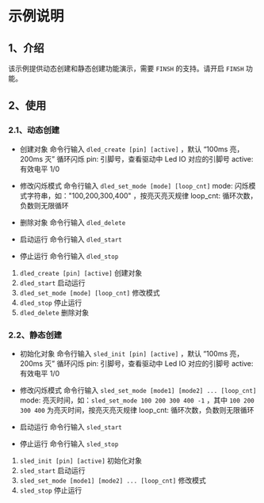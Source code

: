 # 示例说明

## 1、介绍

该示例提供动态创建和静态创建功能演示，需要 `FINSH` 的支持。请开启 `FINSH` 功能。

## 2、使用

### 2.1、动态创建

- 创建对象
  命令行输入 `dled_create [pin] [active]` ，默认 “100ms 亮，200ms 灭” 循环闪烁
  pin: 引脚号，查看驱动中 Led IO 对应的引脚号
  active: 有效电平 1/0

- 修改闪烁模式
  命令行输入 `dled_set_mode [mode] [loop_cnt]`
  mode: 闪烁模式字符串，如："100,200,300,400" ，按亮灭亮灭规律
  loop_cnt: 循环次数，负数则无限循环

- 删除对象
  命令行输入 `dled_delete`

- 启动运行
  命令行输入 `dled_start`

- 停止运行
  命令行输入 `dled_stop`

1. `dled_create [pin] [active]` 创建对象
2. `dled_start` 启动运行
3. `dled_set_mode [mode] [loop_cnt]` 修改模式
4. `dled_stop` 停止运行
5. `dled_delete` 删除对象

### 2.2、静态创建

- 初始化对象
  命令行输入 `sled_init [pin] [active]` ，默认 “100ms 亮，200ms 灭” 循环闪烁
  pin: 引脚号，查看驱动中 Led IO 对应的引脚号
  active: 有效电平 1/0

- 修改闪烁模式
  命令行输入 `sled_set_mode [mode1] [mode2] ... [loop_cnt]`
  mode: 亮灭时间，如：`sled_set_mode 100 200 300 400 -1` ，其中 `100 200 300 400` 为亮灭时间，按亮灭亮灭规律
  loop_cnt: 循环次数，负数则无限循环

- 启动运行
  命令行输入 `sled_start`

- 停止运行
  命令行输入 `sled_stop`

1. `sled_init [pin] [active]` 初始化对象
2. `sled_start` 启动运行
3. `sled_set_mode [mode1] [mode2] ... [loop_cnt]` 修改模式
4. `sled_stop` 停止运行
